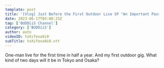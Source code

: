 ```yaml
---
template: post
title: '[Vlog] Just Before the First Outdoor Live SP "An Important Passing Point to Our Future"'
date: 2023-06-17T05:00:23Z
tag: ['BUDDiiS Channel']
category: ['BUDDiiS']
author: auto 
videoID: toXifexa9i0
subTitle: toXifexa9i0.vtt
---
```

One-man live for the first time in half a year. And my first outdoor gig. What kind of two days will it be in Tokyo and Osaka?
